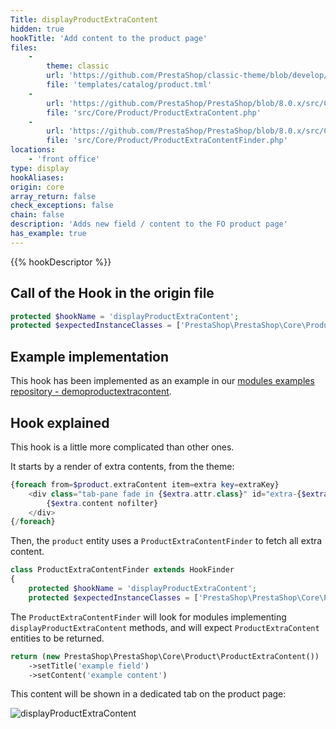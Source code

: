 ```yaml
---
Title: displayProductExtraContent
hidden: true
hookTitle: 'Add content to the product page'
files:
    - 
        theme: classic
        url: 'https://github.com/PrestaShop/classic-theme/blob/develop/templates/catalog/product.tpl#L216'
        file: 'templates/catalog/product.tml'
    -
        url: 'https://github.com/PrestaShop/PrestaShop/blob/8.0.x/src/Core/Product/ProductExtraContent.php'
        file: 'src/Core/Product/ProductExtraContent.php'
    -
        url: 'https://github.com/PrestaShop/PrestaShop/blob/8.0.x/src/Core/Product/ProductExtraContentFinder.php'
        file: 'src/Core/Product/ProductExtraContentFinder.php'
locations:
    - 'front office'
type: display
hookAliases:
origin: core
array_return: false
check_exceptions: false
chain: false
description: 'Adds new field / content to the FO product page'
has_example: true
---
```


{{% hookDescriptor %}}

## Call of the Hook in the origin file

```php
protected $hookName = 'displayProductExtraContent';
protected $expectedInstanceClasses = ['PrestaShop\PrestaShop\Core\Product\ProductExtraContent'];
```

## Example implementation

This hook has been implemented as an example in our [modules examples repository - demoproductextracontent](https://github.com/PrestaShop/example-modules/tree/master/demoproductextracontent).

## Hook explained

This hook is a little more complicated than other ones. 

It starts by a render of extra contents, from the theme: 

```php
{foreach from=$product.extraContent item=extra key=extraKey}
    <div class="tab-pane fade in {$extra.attr.class}" id="extra-{$extraKey}" role="tabpanel" {foreach $extra.attr as $key => $val} {$key}="{$val}"{/foreach}>
        {$extra.content nofilter}
    </div>
{/foreach}
```

Then, the `product` entity uses a `ProductExtraContentFinder` to fetch all extra content. 

```php
class ProductExtraContentFinder extends HookFinder
{
    protected $hookName = 'displayProductExtraContent';
    protected $expectedInstanceClasses = ['PrestaShop\PrestaShop\Core\Product\ProductExtraContent'];
```

The `ProductExtraContentFinder` will look for modules implementing `displayProductExtraContent` methods, and will expect `ProductExtraContent` entities to be returned. 

```php
return (new PrestaShop\PrestaShop\Core\Product\ProductExtraContent())
    ->setTitle('example field')
    ->setContent('example content')
```

This content will be shown in a dedicated tab on the product page: 

![displayProductExtraContent](../screenshots/displayProductExtraContent.png)